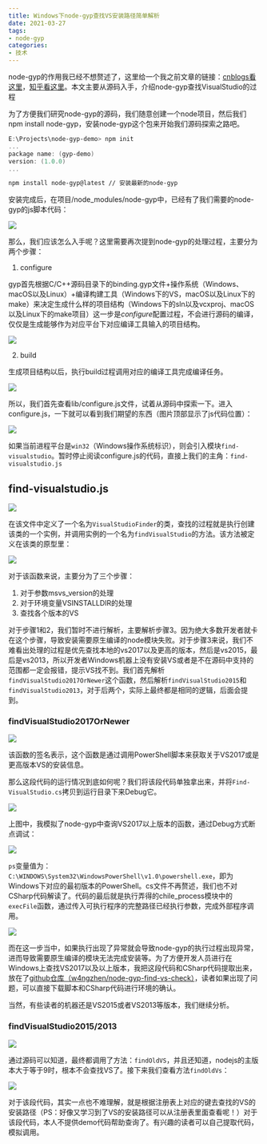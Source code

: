 ```yaml
---
title: Windows下node-gyp查找VS安装路径简单解析
date: 2021-03-27
tags:
- node-gyp
categories: 
- 技术
---
```


node-gyp的作用我已经不想赘述了，这里给一个我之前文章的链接：[cnblogs看这里](https://www.cnblogs.com/w4ngzhen/p/14086497.html)，[知乎看这里](https://zhuanlan.zhihu.com/p/330468774)。本文主要从源码入手，介绍node-gyp查找VisualStudio的过程

<!-- more -->

为了方便我们研究node-gyp的源码，我们随意创建一个node项目，然后我们npm install node-gyp，安装node-gyp这个包来开始我们源码探索之路吧。

```powershell
E:\Projects\node-gyp-demo> npm init
...
package name: (gyp-demo)
version: (1.0.0)
...
```

```bash
npm install node-gyp@latest // 安装最新的node-gyp
```

安装完成后，在项目/node_modules/node-gyp中，已经有了我们需要的node-gyp的js脚本代码：

![](https://res.zhen.blog/images/post/2021-03-27-node-gyp/gyp-lib-dir-position.jpg)

那么，我们应该怎么入手呢？这里需要再次提到node-gyp的处理过程，主要分为两个步骤：

1. configure

gyp首先根据C/C++源码目录下的binding.gyp文件+操作系统（Windows、macOS以及Linux）+编译构建工具（Windows下的VS，macOS以及Linux下的make）来决定生成什么样的项目结构（Windows下的sln以及vcxproj、macOS以及Linux下的make项目）这一步是*configure*配置过程，不会进行源码的编译，仅仅是生成能够作为对应平台下对应编译工具输入的项目结构。

![](https://res.zhen.blog/images/post/2021-03-27-node-gyp/node-gyp-configure-flow.jpg)

2. build

生成项目结构以后，执行build过程调用对应的编译工具完成编译任务。

![](https://res.zhen.blog/images/post/2021-03-27-node-gyp/node-gyp-build-flow.jpg)

所以，我们首先查看lib/configure.js文件，试着从源码中探索一下。进入configure.js，一下就可以看到我们期望的东西（图片顶部显示了js代码位置）：

![](https://res.zhen.blog/images/post/2021-03-27-node-gyp/gyp-configure-portal-code.jpg)

如果当前进程平台是`win32`（Windows操作系统标识），则会引入模块`find-visualstudio`。暂时停止阅读configure.js的代码，直接上我们的主角：`find-visualstudio.js`

## find-visualstudio.js

![](https://res.zhen.blog/images/post/2021-03-27-node-gyp/visualStudioFinder-class-def.jpg)

在该文件中定义了一个名为`VisualStudioFinder`的类，查找的过程就是执行创建该类的一个实例，并调用实例的一个名为`findVisualStudio`的方法。该方法被定义在该类的原型里：

![](https://res.zhen.blog/images/post/2021-03-27-node-gyp/method-the-findVisualStudio.png)

对于该函数来说，主要分为了三个步骤：

1. 对于参数msvs_version的处理
2. 对于环境变量VSINSTALLDIR的处理
3. 查找各个版本的VS

对于步骤1和2，我们暂时不进行解析，主要解析步骤3。因为绝大多数开发者就卡在这个步骤，导致安装需要原生编译的node模块失败。对于步骤3来说，我们不难看出处理的过程是优先查找本地的vs2017以及更高的版本，然后是vs2015，最后是vs2013，所以开发者Windows机器上没有安装VS或者是不在源码中支持的范围都一定会报错，提示VS找不到。我们首先解析`findVisualStudio2017OrNewer`这个函数，然后解析`findVisualStudio2015`和`findVisualStudio2013`，对于后两个，实际上最终都是相同的逻辑，后面会提到。

### findVisualStudio2017OrNewer

![](https://res.zhen.blog/images/post/2021-03-27-node-gyp/func-findVisualStudio2017OrNewer.png)

该函数的签名表示，这个函数是通过调用PowerShell脚本来获取关于VS2017或是更高版本VS的安装信息。

那么这段代码的运行情况到底如何呢？我们将该段代码单独拿出来，并将`Find-VisualStudio.cs`拷贝到运行目录下来Debug它。

![](https://res.zhen.blog/images/post/2021-03-27-node-gyp/mock-findVisualStudio2017OrNewer.png)

上图中，我模拟了node-gyp中查询VS2017以上版本的函数，通过Debug方式断点调试：

![](https://res.zhen.blog/images/post/2021-03-27-node-gyp/use-powershell.jpg)

`ps`变量值为：`C:\WINDOWS\System32\WindowsPowerShell\v1.0\powershell.exe`，即为Windows下对应的最初版本的PowerShell。cs文件不再赘述，我们也不对CSharp代码解读了。代码的最后就是执行弄得的chile_process模块中的`execFile`函数，通过传入可执行程序的完整路径已经执行参数，完成外部程序调用。

![](https://res.zhen.blog/images/post/2021-03-27-node-gyp/execFile-stdout.jpg)

而在这一步当中，如果执行出现了异常就会导致node-gyp的执行过程出现异常，进而导致需要原生编译的模块无法完成安装等。为了方便开发人员进行在Windows上查找VS2017以及以上版本，我把这段代码和CSharp代码提取出来，放在了[github仓库（w4ngzhen/node-gyp-find-vs-check）](https://github.com/w4ngzhen/node-gyp-find-vs-check)，读者如果出现了问题，可以直接下载脚本和CSharp代码进行环境的确认。

当然，有些读者的机器还是VS2015或者VS2013等版本，我们继续分析。

### findVisualStudio2015/2013

![](https://res.zhen.blog/images/post/2021-03-27-node-gyp/method-findVs2015Or2013.jpg)

通过源码可以知道，最终都调用了方法：`findOldVS`，并且还知道，nodejs的主版本大于等于9时，根本不会查找VS了。接下来我们查看方法`findOldVs`：

![](https://res.zhen.blog/images/post/2021-03-27-node-gyp/method-findOldVS.jpg)

对于该段代码，其实一点也不难理解，就是根据注册表上对应的键去查找的VS的安装路径（PS：好像又学习到了VS的安装路径可以从注册表里面查看呢！）对于该段代码，本人不提供demo代码帮助查询了。有兴趣的读者可以自己提取代码，模拟调用。